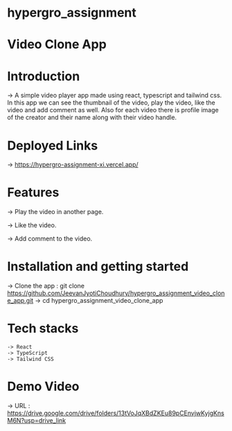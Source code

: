 # hypergro_assignment

# Video Clone App

# Introduction

-> A simple video player app made using react, typescript and tailwind css. In this app we can see the thumbnail of the video, play the video, like the video and add comment as well. Also for each video there is profile image of the creator and their name along with their video handle.

# Deployed Links

-> https://hypergro-assignment-xi.vercel.app/

# Features

-> Play the video in another page.

-> Like the video.

-> Add comment to the video.

# Installation and getting started

-> Clone the app : git clone https://github.com/JeevanJyotiChoudhury/hypergro_assignment_video_clone_app.git -> cd hypergro_assignment_video_clone_app

# Tech stacks

    -> React
    -> TypeScript
    -> Tailwind CSS

# Demo Video

-> URL : https://drive.google.com/drive/folders/13tVoJqXBdZKEu89pCEnvjwKyjgKnsM6N?usp=drive_link